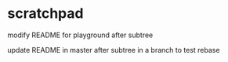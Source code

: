 # scratchpad

modify README for playground after subtree 

update README in master after subtree in a branch to test rebase
